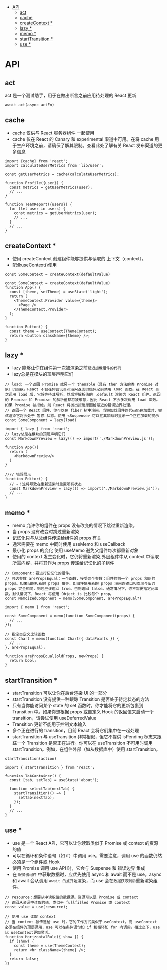 <!-- @import "[TOC]" {cmd="toc" depthFrom=1 depthTo=6 orderedList=false} -->

<!-- code_chunk_output -->

- [API](#api)
  - [act](#act)
  - [cache](#cache)
  - [createContext *](#createcontext-)
  - [lazy *](#lazy-)
  - [memo *](#memo-)
  - [startTransition *](#starttransition-)
  - [use *](#use-)

<!-- /code_chunk_output -->

# API

## act

act 是一个测试助手，用于在做出断言之前应用待处理的 React 更新

```tsx
await act(async actFn)
```

## cache

- cache 仅供与 React 服务器组件 一起使用
- cache 仅在 React 的 Canary 和 experimental 渠道中可用。在将 cache 用于生产环境之前，请确保了解其限制。查看此处了解有关 React 发布渠道的更多信息

```tsx
import {cache} from 'react';
import calculateUserMetrics from 'lib/user';

const getUserMetrics = cache(calculateUserMetrics);

function Profile({user}) {
  const metrics = getUserMetrics(user);
  // ...
}

function TeamReport({users}) {
  for (let user in users) {
    const metrics = getUserMetrics(user);
    // ...
  }
  // ...
}
```

## createContext *

- 使用 createContext 创建组件能够提供与读取的 上下文（context）。
- 配合useContext()使用

```tsx
const SomeContext = createContext(defaultValue)
```

```tsx
const SomeContext = createContext(defaultValue)
function App() {
  const [theme, setTheme] = useState('light');
  return (
    <ThemeContext.Provider value={theme}>
      <Page />
    </ThemeContext.Provider>
  );
}

function Button() {
  const theme = useContext(ThemeContext);
  return <button className={theme} />;
}
```

## lazy *

- lazy 能够让你在组件第一次被渲染之前`延迟加载组件的代码`
- lazy总是在模块的顶层声明它们

```tsx
// load: 一个返回 Promise 或另一个 thenable（具有 then 方法的类 Promise 对象）的函数。React 不会在你尝试首次渲染返回的组件之前调用 load 函数。在 React 首次调用 load 后，它将等待其解析，然后将解析值的 .default 渲染为 React 组件。返回的 Promise 和 Promise 的解析值都将被缓存，因此 React 不会多次调用 load 函数。如果 Promise 被拒绝，则 React 将抛出拒绝原因给最近的错误边界处理。
// 返回一个 React 组件，你可以在 fiber 树中渲染。当懒加载组件的代码仍在加载时，尝试渲染它将会处于 暂停 状态。使用 <Suspense> 可以在其加载时显示一个正在加载的提示
const SomeComponent = lazy(load)
```

```tsx
import { lazy } from 'react';
// lazy总是在模块的顶层声明它们
const MarkdownPreview = lazy(() => import('./MarkdownPreview.js'));

function App(){
  return (
    <MarkdownPreview/>
  )
}

//// 错误展示
function Editor() {
  // ~！这将导致在重新渲染时重置所有状态
  const MarkdownPreview = lazy(() => import('./MarkdownPreview.js'));
  // ...
}
```

## memo *

- memo 允许你的组件在 props 没有改变的情况下跳过重新渲染。
- 当 props 没有改变时跳过重新渲染
- 记忆化只与从父组件传递给组件的 props 有关
- 通常需要在 memo 中同时使用 useMemo 和 useCallback
- 最小化 props 的变化 使用 useMemo 避免父组件每次都重新对象
- 使用的 context 发生变化时，它仍将重新渲染,外层组件中从 context 中读取所需内容，并将其作为 props 传递给记忆化的子组件

```tsx
// Component：要进行记忆化的组件。
// 可选参数 arePropsEqual：一个函数，接受两个参数：组件的前一个 props 和新的 props。如果旧的和新的 props 相等，即组件使用新的 props 渲染的输出和表现与旧的 props 完全相同，则它应该返回 true。否则返回 false。通常情况下，你不需要指定此函数。默认情况下，React 将使用 Object.is 比较每个 prop。
const MemoizedComponent = memo(SomeComponent, arePropsEqual?)
```

```tsx
import { memo } from 'react';

const SomeComponent = memo(function SomeComponent(props) {
  // ...
});
```

```tsx
// 指定自定义比较函数 
const Chart = memo(function Chart({ dataPoints }) {
  // ...
}, arePropsEqual);

function arePropsEqual(oldProps, newProps) {
  return bool;
}
```

## startTransition *

- startTransition 可以让你在后台渲染 UI 的一部分
- startTransition 没有提供一种跟踪 Transition 是否处于待定状态的方法
- 只有当你能访问某个 state 的 set 函数时，你才能将它的更新包裹到 Transition 中。如果你想根据 props 或自定义 Hook 的返回值来启动一个 transition，请尝试使用 useDeferredValue
- Transition 更新不能用于控制文本输入
- 多个正在进行的 transition，目前 React 会将它们集中在一起处理
- startTransition 与 useTransition 非常相似，但它不提供 isPending 标志来跟踪一个 Transition 是否正在进行。你可以在 useTransition 不可用时调用 startTransition。例如，在组件外部（如从数据库中）使用 startTransition。

```tsx
startTransition(action)
```

```tsx
import { startTransition } from 'react';

function TabContainer() {
  const [tab, setTab] = useState('about');

  function selectTab(nextTab) {
    startTransition(() => {
      setTab(nextTab);
    });
  }
  // ...
}
```

## use *

- use 是一个 React API，它可以让你读取类似于 Promise 或 context 的资源的值
- 可以在循环和条件语句（如 if）中调用 use。需要注意，调用 use 的函数仍然必须是一个组件或 Hook
- 使用 Promise 调用 use API 时，它会与 Suspense 和 错误边界 集成
- 在 `服务器组件` 中获取数据时，应优先使用 async 和 await 而不是 use。async 和 await 会从调用 `await 的点开始`渲染，而 use 会在`数据获取到后`重新渲染组件。

```tsx
// resource：想要从中读取值的数据源。资源可以是 Promise 或 context
// 返回从资源中读取的值，类似于 fullfilled Promise 或 context
const value = use(resource);
```

```tsx
// 使用 use 读取 context
// 当 context 被传递给 use 时，它的工作方式类似于useContext。而 useContext 必须在组件的顶层调用，use 可以在条件语句如 if 和循环如 for 内调用。相比之下，use 比 useContext更加灵活。
function HorizontalRule({ show }) {
  if (show) {
    const theme = use(ThemeContext);
    return <hr className={theme} />;
  }
  return false;
}s
```
